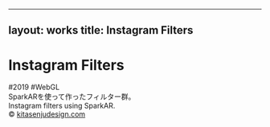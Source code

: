 
---
layout: works
title: Instagram Filters
---

# Instagram Filters

<div class="tags">#2019 #WebGL</div>

<div class="description">
  SparkARを使って作ったフィルター群。<br>
  Instagram filters using SparkAR.
</div>





<div class="footer">
  &copy; <a href="https://kitasenjudesign.com">kitasenjudesign.com</a>
</div>
